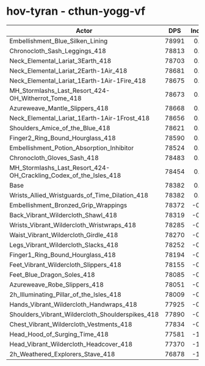 # hov-tyran - cthun-yogg-vf
| Actor | DPS | Increase |
|---|:---:|:---:|
|Embellishment_Blue_Silken_Lining|78991|0.78%|
|Chronocloth_Sash_Leggings_418|78813|0.55%|
|Neck_Elemental_Lariat_3Earth_418|78703|0.41%|
|Neck_Elemental_Lariat_2Earth-1Air_418|78681|0.38%|
|Neck_Elemental_Lariat_1Earth-1Air-1Fire_418|78675|0.37%|
|MH_Stormlashs_Last_Resort_424-OH_Witherrot_Tome_418|78673|0.37%|
|Azureweave_Mantle_Slippers_418|78668|0.36%|
|Neck_Elemental_Lariat_1Earth-1Air-1Frost_418|78656|0.35%|
|Shoulders_Amice_of_the_Blue_418|78621|0.30%|
|Finger2_Ring_Bound_Hourglass_418|78590|0.27%|
|Embellishment_Potion_Absorption_Inhibitor|78524|0.18%|
|Chronocloth_Gloves_Sash_418|78483|0.13%|
|MH_Stormlashs_Last_Resort_424-OH_Crackling_Codex_of_the_Isles_418|78454|0.09%|
|Base|78382|0.00%|
|Wrists_Allied_Wristguards_of_Time_Dilation_418|78382|0.00%|
|Embellishment_Bronzed_Grip_Wrappings|78372|-0.01%|
|Back_Vibrant_Wildercloth_Shawl_418|78319|-0.08%|
|Wrists_Vibrant_Wildercloth_Wristwraps_418|78285|-0.12%|
|Waist_Vibrant_Wildercloth_Girdle_418|78270|-0.14%|
|Legs_Vibrant_Wildercloth_Slacks_418|78252|-0.17%|
|Finger1_Ring_Bound_Hourglass_418|78194|-0.24%|
|Feet_Vibrant_Wildercloth_Slippers_418|78155|-0.29%|
|Feet_Blue_Dragon_Soles_418|78085|-0.38%|
|Azureweave_Robe_Slippers_418|78051|-0.42%|
|2h_Illuminating_Pillar_of_the_Isles_418|78009|-0.48%|
|Hands_Vibrant_Wildercloth_Handwraps_418|77925|-0.58%|
|Shoulders_Vibrant_Wildercloth_Shoulderspikes_418|77890|-0.63%|
|Chest_Vibrant_Wildercloth_Vestments_418|77834|-0.70%|
|Head_Hood_of_Surging_Time_418|77581|-1.02%|
|Head_Vibrant_Wildercloth_Headcover_418|77370|-1.29%|
|2h_Weathered_Explorers_Stave_418|76878|-1.92%|
